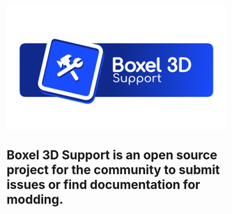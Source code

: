 ![Boxel 3D Support](docs/images/Boxel3DSupportBanner.png)
# Boxel 3D Support is an open source project for the community to submit issues or find documentation for modding.
